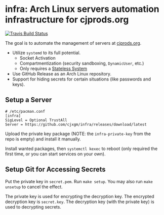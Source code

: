 # infra: Arch Linux servers automation infrastructure for cjprods.org
[![Travis Build Status](https://img.shields.io/travis/cjxgm/infra.svg?style=for-the-badge&logo=travis&maxAge=5)](https://travis-ci.org/cjxgm/infra)

The goal is to automate the management of servers at [cjprods.org](https://cjprods.org).

- Utilize `systemd` to its full potential.
  - Socket Activation
  - Compartmentization (security sandboxing, `DynamicUser`, etc.)
  - Only requires a [Stateless System](http://0pointer.net/blog/projects/stateless.html)
- Use GitHub Release as an Arch Linux repository.
- Support for hiding secrets for certain situations (like passwords and keys).

## Setup a Server
```
# /etc/pacman.conf
[infra]
SigLevel = Optional TrustAll
Server = https://github.com/cjxgm/infra/releases/download/latest
```

Upload the private key package (NOTE: the `infra-private-key` from the repo is empty)
and install it manually.

Install wanted packages, then `systemctl kexec` to reboot (only required the first time, or you can start services on your own).

## Setup Git for Accessing Secrets
Put the private key in `secret.pem`. Run `make setup`.
You may also run `make unsetup` to cancel the effect.

The private key is used for encrypting the decryption key.
The encrypted decryption key is `secret.key`.
The decryption key (with the private key) is used to decrypting secrets.

